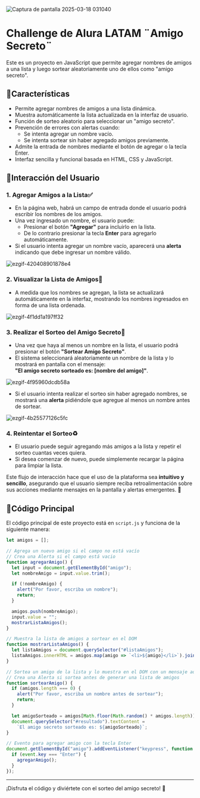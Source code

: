 
![Captura de pantalla 2025-03-18 031040](https://github.com/user-attachments/assets/9e568c1f-d3d2-45d0-95ec-8a09004d883e)

# Challenge de Alura LATAM ¨Amigo Secreto¨

Este es un proyecto en JavaScript que permite agregar nombres de amigos a una lista y luego sortear aleatoriamente uno de ellos como "amigo secreto".

## 🔅Características
- Permite agregar nombres de amigos a una lista dinámica.
- Muestra automáticamente la lista actualizada en la interfaz de usuario.
- Función de sorteo aleatorio para seleccionar un "amigo secreto".
- Prevención de errores con alertas cuando:
  - Se intenta agregar un nombre vacío.
  - Se intenta sortear sin haber agregado amigos previamente.
- Admite la entrada de nombres mediante el botón de agregar o la tecla Enter.
- Interfaz sencilla y funcional basada en HTML, CSS y JavaScript.

## 🔅Interacción del Usuario

### **1. Agregar Amigos a la Lista**✅
- En la página web, habrá un campo de entrada donde el usuario podrá escribir los nombres de los amigos.
- Una vez ingresado un nombre, el usuario puede:
  - Presionar el botón **"Agregar"** para incluirlo en la lista.
  - De lo contrario presionar la tecla **Enter** para agregarlo automáticamente.
- Si el usuario intenta agregar un nombre vacío, aparecerá una **alerta** indicando que debe ingresar un nombre válido.


![ezgif-420408901878e4](https://github.com/user-attachments/assets/af91d4c6-a70b-4d0f-b38e-f47c29fea13e)




### **2. Visualizar la Lista de Amigos**📄

- A medida que los nombres se agregan, la lista se actualizará automáticamente en la interfaz, mostrando los nombres ingresados en forma de una lista ordenada.


![ezgif-4f1dd1a197ff32](https://github.com/user-attachments/assets/3c88bdae-f329-4b04-b19b-b7dd7728a9de)



### **3. Realizar el Sorteo del Amigo Secreto**🎲
- Una vez que haya al menos un nombre en la lista, el usuario podrá presionar el botón **"Sortear Amigo Secreto"**.
- El sistema seleccionará aleatoriamente un nombre de la lista y lo mostrará en pantalla con el mensaje:  
  **"El amigo secreto sorteado es: [nombre del amigo]"**.


![ezgif-4f95960dcdb58a](https://github.com/user-attachments/assets/88c480ea-4072-41fd-90b2-b3d54103a078)


  
- Si el usuario intenta realizar el sorteo sin haber agregado nombres, se mostrará una **alerta** pidiéndole que agregue al menos un nombre antes de sortear.

![ezgif-4b25577126c5fc](https://github.com/user-attachments/assets/af338d27-7748-4e83-a3b7-460de148b08c)



### **4. Reintentar el Sorteo**♻️
- El usuario puede seguir agregando más amigos a la lista y repetir el sorteo cuantas veces quiera.
- Si desea comenzar de nuevo, puede simplemente recargar la página para limpiar la lista.

Este flujo de interacción hace que el uso de la plataforma sea **intuitivo y sencillo**, asegurando que el usuario siempre reciba retroalimentación sobre sus acciones mediante mensajes en la pantalla y alertas emergentes. 🚀



## 🔅Código Principal
El código principal de este proyecto está en `script.js` y funciona de la siguiente manera:

```javascript
let amigos = [];

// Agrega un nuevo amigo si el campo no está vacío
// Crea una Alerta si el campo está vacio
function agregarAmigo() {
  let input = document.getElementById("amigo");
  let nombreAmigo = input.value.trim();

  if (!nombreAmigo) {
    alert("Por favor, escriba un nombre");
    return;
  }

  amigos.push(nombreAmigo);
  input.value = "";
  mostrarListaAmigos();
}

// Muestra la lista de amigos a sortear en el DOM
function mostrarListaAmigos() {
  let listaAmigos = document.querySelector("#listaAmigos");
  listaAmigos.innerHTML = amigos.map(amigo => `<li>${amigo}</li>`).join("");
}

// Sortea un amigo de la lista y lo muestra en el DOM con un mensaje adicional
// Crea una Alerta si sortea antes de generar una lista de amigos
function sortearAmigo() {
  if (amigos.length === 0) {
    alert("Por favor, escriba un nombre antes de sortear");
    return;
  }

  let amigoSorteado = amigos[Math.floor(Math.random() * amigos.length)];
  document.querySelector("#resultado").textContent = 
    `El amigo secreto sorteado es: ${amigoSorteado}`;
}

// Evento para agregar amigo con la tecla Enter
document.getElementById("amigo").addEventListener("keypress", function (event) {
  if (event.key === "Enter") {
    agregarAmigo();
  }
});
```


---
¡Disfruta el código y diviértete con el sorteo del amigo secreto! 🎉
